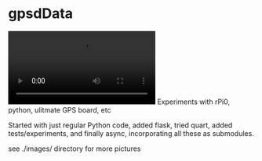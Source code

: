# gpsdData
![UARTandLinuxDebug](/images/UARTandLinuxDebug.mp4)
Experiments with rPi0, python, ulitmate GPS board, etc

Started with just regular Python code, added flask, tried quart, added tests/experiments, and finally async,
incorporating all these as submodules.

see ./images/ directory for more pictures